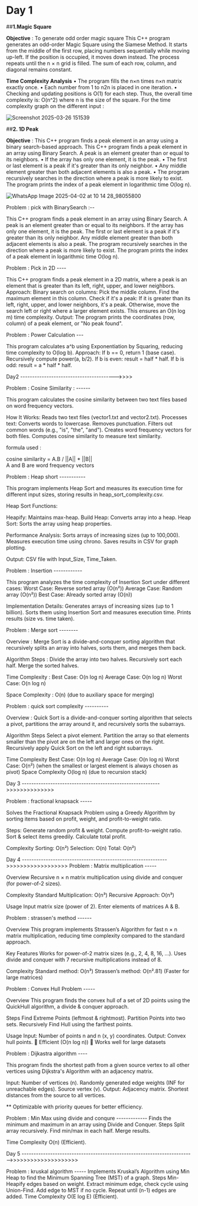 # Day 1
##**1.Magic Square**

**Objective** :  To generate odd order magic square 
This C++ program generates an odd-order Magic Square using the Siamese Method. It starts from the middle of the first row, placing numbers sequentially while moving up-left. If the position is occupied, it moves down instead. The process repeats until the n × n grid is filled. The sum of each row, column, and diagonal remains constant. 

**Time Complexity Analysis**
•	The program fills the n×n times n×n matrix exactly once.
•	Each number from 1 to n2n is placed in one iteration.
•	Checking and updating positions is O(1) for each step.
Thus, the overall time complexity is:
O(n^2) 
where n is the size of the square.
For the time complexity graph on the different input :


![Screenshot 2025-03-26 151539](https://github.com/user-attachments/assets/90fccd34-9520-4ee3-8214-b319855774d5)


##**2. 1D Peak**

**Objective** : This C++ program finds a peak element in an array using a binary search-based approach.
This C++ program finds a peak element in an array using Binary Search.
A peak is an element greater than or equal to its neighbors.
•	If the array has only one element, it is the peak.
•	The first or last element is a peak if it's greater than its only neighbor.
•	Any middle element greater than both adjacent elements is also a peak.
•	The program recursively searches in the direction where a peak is more likely to exist.
The program prints the index of a peak element in logarithmic time O(log n).


![WhatsApp Image 2025-04-02 at 10 14 28_98055800](https://github.com/user-attachments/assets/e628891f-342e-434c-9735-1a024a7b6ddd)



 Problem : pick with BinarySearch :--

This C++ program finds a peak element in an array using Binary Search.
A peak is an element greater than or equal to its neighbors.
If the array has only one element, it is the peak.
The first or last element is a peak if it's greater than its only neighbor.
Any middle element greater than both adjacent elements is also a peak.
The program recursively searches in the direction where a peak is more likely to exist.
The program prints the index of a peak element in logarithmic time O(log n).

Problem :  Pick in 2D ----

This C++ program finds a peak element in a 2D matrix, where a peak is an element that is greater than its left, right, upper, and lower neighbors.
Approach:
Binary search on columns:
  Pick the middle column.
  Find the maximum element in this column.
Check if it's a peak:
  If it is greater than its left, right, upper, and lower neighbors, it's a peak.
  Otherwise, move the search left or right where a larger element exists.
This ensures an O(n log m) time complexity.
Output:
  The program prints the coordinates (row, column) of a peak element, or "No peak found".

 
 Problem : Power Calculation ---
 
This program calculates a^b using Exponentiation by Squaring, reducing time complexity to O(log b).
Approach:
If b == 0, return 1 (base case).
Recursively compute power(a, b/2).
If b is even: result = half * half.
If b is odd: result = a * half * half.



Day2 ---------------------------------------->>>>


Problem : Cosine Similarity : ------

This program calculates the cosine similarity between two text files based on word frequency vectors.

How It Works:
Reads two text files (vector1.txt and vector2.txt).
Processes text:
Converts words to lowercase.
Removes punctuation.
Filters out common words (e.g., "is", "the", "and").
Creates word frequency vectors for both files.
Computes cosine similarity to measure text similarity.

formula used :

cosine similarity = A.B  / ||A|| * ||B||   
A and B are word frequency vectors 

Problem : Heap short -----------

This program implements Heap Sort and measures its execution time for different input sizes, storing results in heap_sort_complexity.csv.

Heap Sort Functions:

  Heapify: Maintains max-heap.
  Build Heap: Converts array into a heap.
  Heap Sort: Sorts the array using heap properties.

Performance Analysis:
  Sorts arrays of increasing sizes (up to 100,000).
  Measures execution time using chrono.
  Saves results in CSV for graph plotting.

Output: CSV file with Input_Size, Time_Taken.


Problem : Insertion ------------

This program analyzes the time complexity of Insertion Sort under different cases:
Worst Case: Reverse sorted array (O(n²))
Average Case: Random array (O(n²))
Best Case: Already sorted array (O(n))

Implementation Details:
Generates arrays of increasing sizes (up to 1 billion).
Sorts them using Insertion Sort and measures execution time.
Prints results (size vs. time taken).


Problem : Merge sort  --------

Overview :
   Merge Sort is a divide-and-conquer sorting algorithm that recursively splits an array into 
   halves, sorts them, and merges them back.

Algorithm Steps :
   Divide the array into two halves.
   Recursively sort each half.
   Merge the sorted halves.
   
Time Complexity :
   Best Case: O(n log n)
   Average Case: O(n log n)
   Worst Case: O(n log n)

Space Complexity : 
   O(n) (due to auxiliary space for merging)


Problem : quick sort complexity ----------

Overview :
   Quick Sort is a divide-and-conquer sorting algorithm that selects a pivot, partitions the 
   array around it, and recursively sorts the subarrays.

Algorithm Steps
  Select a pivot element.
  Partition the array so that elements smaller than the pivot are on the left and larger ones 
  on the right.
  Recursively apply Quick Sort on the left and right subarrays.

Time Complexity
   Best Case: O(n log n)
   Average Case: O(n log n)
   Worst Case: O(n²) (when the smallest or largest element is always chosen as pivot)
Space Complexity
   O(log n) (due to recursion stack)


Day 3 ---------------------------------------------------------->>>>>>>>>>>>>>

Problem : fractional knapsack -----

Solves the Fractional Knapsack Problem using a Greedy Algorithm by sorting items based on profit, weight, and profit-to-weight ratio.

Steps:
   Generate random profit & weight.
   Compute profit-to-weight ratio.
   Sort & select items greedily.
   Calculate total profit.

Complexity
   Sorting: O(n²)
   Selection: O(n)
   Total: O(n²)

Day 4 ------------------------------------------------------------->>>>>>>>>>>>>>>>>>
Problem : Matrix multiplication -----

Overview
    Recursive n × n matrix multiplication using divide and conquer (for power-of-2 sizes).

Complexity
    Standard Multiplication: O(n³)
    Recursive Approach: O(n³)

Usage
    Input matrix size (power of 2).
    Enter elements of matrices A & B.

Problem : strassen's method ------

Overview
    This program implements Strassen’s Algorithm for fast n × n matrix multiplication, reducing 
    time complexity compared to the standard approach.

Key Features
    Works for power-of-2 matrix sizes (e.g., 2, 4, 8, 16, …).
    Uses divide and conquer with 7 recursive multiplications instead of 8.

Complexity
   Standard method: O(n³)
   Strassen’s method: O(n².81) (Faster for large matrices)

Problem : Convex Hull Problem -----

Overview
   This program finds the convex hull of a set of 2D points using the QuickHull algorithm, a divide & conquer approach.

Steps
  Find Extreme Points (leftmost & rightmost).
  Partition Points into two sets.
  Recursively Find Hull using the farthest points.

Usage
 Input: Number of points n and n (x, y) coordinates.
 Output: Convex hull points.
🔹 Efficient (O(n log n)) 🔹 Works well for large datasets

Problem : Dijkastra algorithm ----

This program finds the shortest path from a given source vertex to all other vertices using Dijkstra's Algorithm with an adjacency matrix.

Input:
  Number of vertices (n).
  Randomly generated edge weights (INF for unreachable edges).
  Source vertex (v).
Output:
  Adjacency matrix.
  Shortest distances from the source to all vertices.

** Optimizable with priority queues for better efficiency.

Problem : Min Max using divide and conqure  -------------
  Finds the minimum and maximum in an array using Divide and Conquer.
Steps
 Split array recursively.
 Find min/max in each half.
 Merge results.

Time Complexity
 O(n) (Efficient). 


Day 5 ------------------------------------------------------------------------->>>>>>>>>>>>>>>>>>>>

Problem : kruskal algorithm -----
   Implements Kruskal’s Algorithm using Min Heap to find the Minimum Spanning Tree (MST) of a graph.
Steps
  Min-Heapify edges based on weight.
  Extract minimum edge, check cycle using Union-Find.
  Add edge to MST if no cycle.
  Repeat until (n-1) edges are added.
Time Complexity
O(E log E) (Efficient). 



  
   






